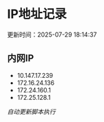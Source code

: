 # IP地址记录

更新时间：2025-07-29 18:14:37
## 内网IP
- 10.147.17.239
- 172.16.24.136
- 172.24.160.1
- 172.25.128.1

*自动更新脚本执行*          